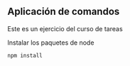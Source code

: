 ## Aplicación de comandos

Este es un ejercicio del curso de tareas

Instalar los paquetes de node 
```
npm install
```